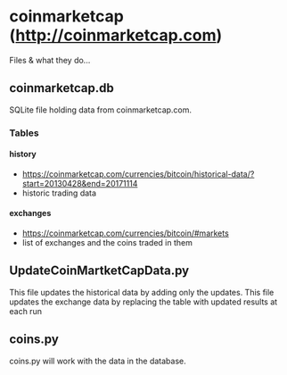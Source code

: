 # coinmarketcap (http://coinmarketcap.com)
Files & what they do...

## coinmarketcap.db
SQLite file holding data from coinmarketcap.com.
### Tables

#### history
* https://coinmarketcap.com/currencies/bitcoin/historical-data/?start=20130428&end=20171114
* historic trading data

#### exchanges 
* https://coinmarketcap.com/currencies/bitcoin/#markets
* list of exchanges and the coins traded in them


## UpdateCoinMartketCapData.py
This file updates the historical data by adding only the updates.
This file updates the exchange data by replacing the table with updated results at each run

## coins.py
coins.py will work with the data in the database. 
